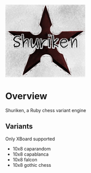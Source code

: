 ![alt text](https://raw.githubusercontent.com/SamuraiDangyo/Shuriken/master/logo.jpg)

# Overview
Shuriken, a Ruby chess variant engine

## Variants
Only XBoard supported

- 10x8 caparandom
- 10x8 capablanca
- 10x8 falcon
- 10x8 gothic chess
